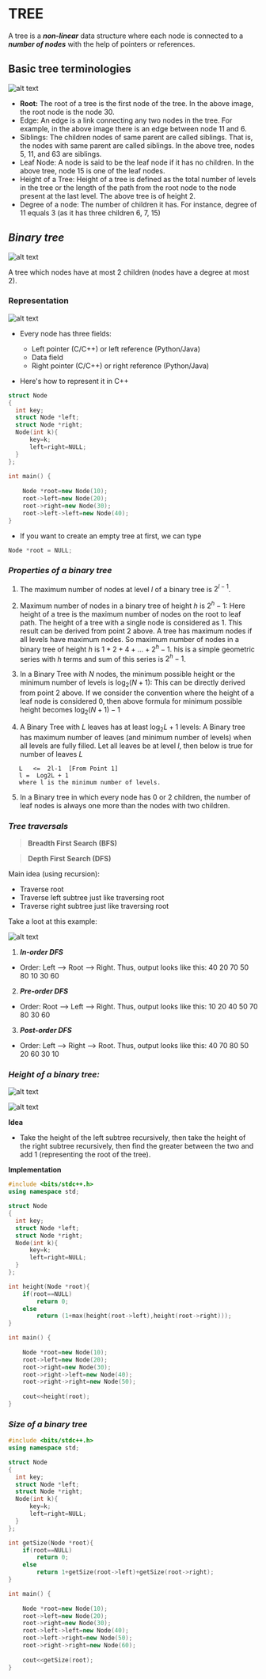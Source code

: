 # **TREE**

A tree is a ***non-linear*** data structure where each node is connected to a ***number of nodes*** with the help of pointers or references.

## Basic tree terminologies
![alt text](image.png)

- **Root:** The root of a tree is the first node of the tree. In the above image, the root node is the node 30.
- Edge: An edge is a link connecting any two nodes in the tree. For example, in the above image there is an edge between node 11 and 6.
- Siblings: The children nodes of same parent are called siblings. That is, the nodes with same parent are called siblings. In the above tree, nodes 5, 11, and 63 are siblings.
- Leaf Node: A node is said to be the leaf node if it has no children. In the above tree, node 15 is one of the leaf nodes.
- Height of a Tree: Height of a tree is defined as the total number of levels in the tree or the length of the path from the root node to the node present at the last level. The above tree is of height 2.
- Degree of a node: The number of children it has. For instance, degree of 11 equals 3 (as it has three children 6, 7, 15)

## ***Binary tree***

![alt text](image-1.png)

A tree which nodes have at most 2 children (nodes have a degree at most 2).

### **Representation**

![alt text](image-2.png)

- Every node has three fields:
    * Left pointer (C/C++) or left reference (Python/Java)
    * Data field
    * Right pointer (C/C++) or right reference (Python/Java)

- Here's how to represent it in C++
```cpp
struct Node  
{ 
  int key; 
  struct Node *left; 
  struct Node *right; 
  Node(int k){
      key=k;
      left=right=NULL;
  }
};
    
int main() {
	
	Node *root=new Node(10);
	root->left=new Node(20);
	root->right=new Node(30);
	root->left->left=new Node(40);
}
```

- If you want to create an empty tree at first, we can type
```cpp
Node *root = NULL;
```
### ***Properties of a binary tree***

1. The maximum number of nodes at level $l$ of a binary tree is $2^{l - 1}$.

2. Maximum number of nodes in a binary tree of height $h$ is $2^{h} - 1$: Here height of a tree is the maximum number of nodes on the root to leaf path. The height of a tree with a single node is considered as 1. This result can be derived from point 2 above. A tree has maximum nodes if all levels have maximum nodes. So maximum number of nodes in a binary tree of height $h$ is $1 + 2 + 4 + \ldots + 2^h - 1$. his is a simple geometric series with $h$ terms and sum of this series is $2^h - 1$.

3. In a Binary Tree with $N$ nodes, the minimum possible height or the minimum number of levels is $\log_2{(N + 1)}$: This can be directly derived from point 2 above. If we consider the convention where the height of a leaf node is considered 0, then above formula for minimum possible height becomes $\log_2{(N + 1)} - 1$

4. A Binary Tree with $L$ leaves has at least $\log_2{L} + 1$ levels: A  Binary tree has maximum number of leaves (and minimum number of levels) when all levels are fully filled. Let all leaves be at level $l$, then below is true for number of leaves $L$

```
   L   <=  2l-1  [From Point 1]
   l =  Log2L + 1 
   where l is the minimum number of levels. 
```

5. In a Binary tree in which every node has 0 or 2 children, the number of leaf nodes is always one more than the nodes with two children.

### ***Tree traversals***

> **Breadth First Search (BFS)** 

> **Depth First Search (DFS)**

Main idea (using recursion):
- Traverse root
- Traverse left subtree just like traversing root
- Traverse right subtree just like traversing root

Take a loot at this example:

![alt text](image-3.png)

1. ***In-order DFS***

- Order: Left --> Root --> Right. Thus, output looks like this: 40 20 70 50 80 10 30 60

2. ***Pre-order DFS***

- Order: Root --> Left --> Right. Thus, output looks like this: 10 20 40 50 70 80 30 60

3. ***Post-order DFS***

- Order: Left --> Right --> Root. Thus, output looks like this: 40 70 80 50 20 60 30 10

### ***Height of a binary tree:***

![alt text](image-4.png)

![alt text](image-5.png)

**Idea**
- Take the height of the left subtree recursively, then take the height of the right subtree recursively, then find the greater between the two and add 1 (representing the root of the tree).

**Implementation**
```cpp
#include <bits/stdc++.h>
using namespace std;

struct Node  
{ 
  int key; 
  struct Node *left; 
  struct Node *right; 
  Node(int k){
      key=k;
      left=right=NULL;
  }
};

int height(Node *root){
    if(root==NULL)
        return 0;
    else
        return (1+max(height(root->left),height(root->right)));
}  

int main() {
	
	Node *root=new Node(10);
	root->left=new Node(20);
	root->right=new Node(30);
	root->right->left=new Node(40);
	root->right->right=new Node(50);
	
	cout<<height(root);
}
```

### ***Size of a binary tree***

```cpp
#include <bits/stdc++.h>
using namespace std;

struct Node  
{ 
  int key; 
  struct Node *left; 
  struct Node *right; 
  Node(int k){
      key=k;
      left=right=NULL;
  }
};

int getSize(Node *root){
    if(root==NULL)
        return 0;
    else
        return 1+getSize(root->left)+getSize(root->right);
} 

int main() {
	
	Node *root=new Node(10);
	root->left=new Node(20);
	root->right=new Node(30);
	root->left->left=new Node(40);
	root->left->right=new Node(50);
	root->right->right=new Node(60);
	
	cout<<getSize(root);
}
```